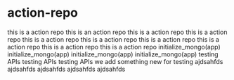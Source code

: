 # action-repo
this is a action repo
this is an action repo
this is a action repo
this is a action repo
this is a action repo
this is a action repo
this is a action repo
this is a action repo
this is a action repo
this is a action repo
initialize_mongo(app)
initialize_mongo(app)
initialize_mongo(app)
initialize_mongo(app)
testing APIs
testing APIs
testing APIs
we add something new for testing
ajdsahfds
ajdsahfds
ajdsahfds
ajdsahfds
ajdsahfds
